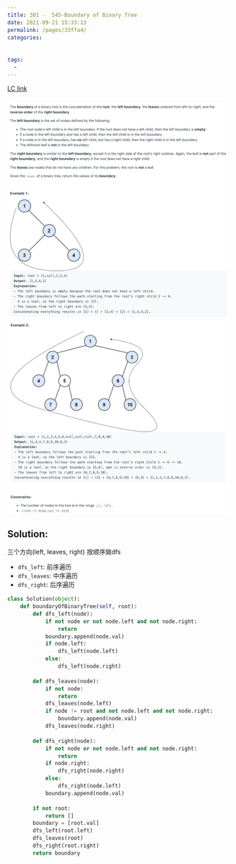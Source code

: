 ```yaml
---
title: 301 -  545-Boundary of Binary Tree
date: 2021-09-21 15:33:13
permalink: /pages/33ffa4/
categories:
  

tags:
  - 
---
```

[LC link](https://leetcode.com/problems/boundary-of-binary-tree/)


![](https://raw.githubusercontent.com/emmableu/image/master/545-0.png)
![](https://raw.githubusercontent.com/emmableu/image/master/545-1.png)

## Solution:
三个方向(left, leaves, right) 按顺序做dfs
- `dfs_left`: 前序遍历
- `dfs_leaves`: 中序遍历
- `dfs_right`: 后序遍历
```python
class Solution(object):
    def boundaryOfBinaryTree(self, root):
        def dfs_left(node):
            if not node or not node.left and not node.right:
                return
            boundary.append(node.val)
            if node.left:
                dfs_left(node.left)
            else:
                dfs_left(node.right)

        def dfs_leaves(node):
            if not node:
                return
            dfs_leaves(node.left)
            if node != root and not node.left and not node.right:
                boundary.append(node.val)
            dfs_leaves(node.right)

        def dfs_right(node):
            if not node or not node.left and not node.right:
                return
            if node.right:
                dfs_right(node.right)
            else:
                dfs_right(node.left)
            boundary.append(node.val)

        if not root:
            return []
        boundary = [root.val]
        dfs_left(root.left)
        dfs_leaves(root)
        dfs_right(root.right)
        return boundary
```
